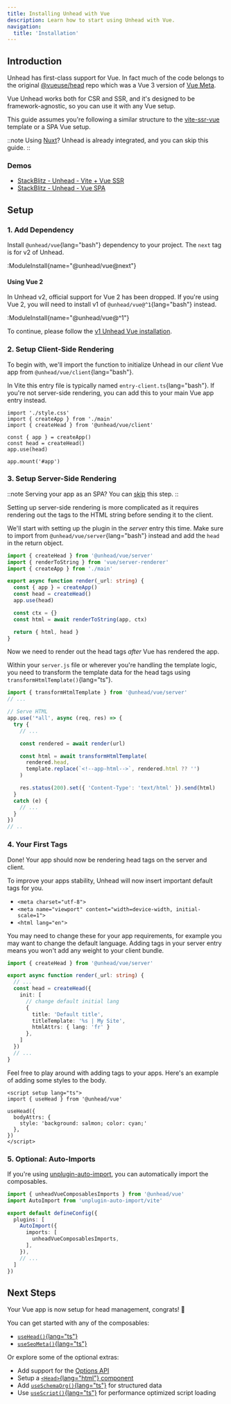 ```yaml
---
title: Installing Unhead with Vue
description: Learn how to start using Unhead with Vue.
navigation:
  title: 'Installation'
---
```


## Introduction

Unhead has first-class support for Vue. In fact much of the code belongs to the original [@vueuse/head](https://github.com/vueuse/head) repo which was a Vue 3 version of [Vue Meta](https://github.com/nuxt/vue-meta).

Vue Unhead works both for CSR and SSR, and it's designed to be framework-agnostic, so you can use it with any Vue setup.

This guide assumes you're following a similar structure to the [vite-ssr-vue](https://github.com/bluwy/create-vite-extra/tree/master/template-ssr-vue) template
or a SPA Vue setup.

::note
Using [Nuxt](https://nuxt.com/docs/getting-started/seo-meta)? Unhead is already integrated, and you can skip this guide.
::

### Demos

- [StackBlitz - Unhead - Vite + Vue SSR](https://stackblitz.com/edit/github-1ftqrmwn)
- [StackBlitz - Unhead - Vue SPA](https://stackblitz.com/edit/vitejs-vite-9ztda642)

## Setup

### 1. Add Dependency

Install `@unhead/vue`{lang="bash"} dependency to your project. The `next` tag is for v2 of Unhead.

:ModuleInstall{name="@unhead/vue@next"}

#### Using Vue 2

In Unhead v2, official support for Vue 2 has been dropped. If you're using Vue 2, you will need to install v1 of `@unhead/vue@^1`{lang="bash"} instead.

:ModuleInstall{name="@unhead/vue@^1"}

To continue, please follow the [v1 Unhead Vue installation](https://v1.unhead.unjs.io/setup/vue/installation).

### 2. Setup Client-Side Rendering

To begin with, we'll import the function to initialize Unhead in our _client_ Vue app from `@unhead/vue/client`{lang="bash"}.

In Vite this entry file is typically named `entry-client.ts`{lang="bash"}. If you're not server-side rendering, you can add this to your main Vue app entry instead.

```ts{3,6-7} [src/entry-client.ts]
import './style.css'
import { createApp } from './main'
import { createHead } from '@unhead/vue/client'

const { app } = createApp()
const head = createHead()
app.use(head)

app.mount('#app')
```

### 3. Setup Server-Side Rendering

::note
Serving your app as an SPA? You can [skip](/docs/vue/installation#_4-your-first-tags) this step.
::

Setting up server-side rendering is more complicated as it requires rendering out the tags to the HTML string before sending it to the client.

We'll start with setting up the plugin in the _server_ entry this time. Make sure to import from `@unhead/vue/server`{lang="bash"} instead
and add the `head` in the return object.

```ts {3,7-8,13} [src/entry-server.ts]
import { createHead } from '@unhead/vue/server'
import { renderToString } from 'vue/server-renderer'
import { createApp } from './main'

export async function render(_url: string) {
  const { app } = createApp()
  const head = createHead()
  app.use(head)

  const ctx = {}
  const html = await renderToString(app, ctx)

  return { html, head }
}
```

Now we need to render out the head tags _after_ Vue has rendered the app.

Within your `server.js` file or wherever you're handling the template logic, you need to transform the template data
for the head tags using `transformHtmlTemplate()`{lang="ts"}.

```ts {1,9-14} [server.ts]
import { transformHtmlTemplate } from '@unhead/vue/server'
// ...

// Serve HTML
app.use('*all', async (req, res) => {
  try {
    // ...

    const rendered = await render(url)

    const html = await transformHtmlTemplate(
      rendered.head,
      template.replace(`<!--app-html-->`, rendered.html ?? '')
    )

    res.status(200).set({ 'Content-Type': 'text/html' }).send(html)
  }
  catch (e) {
    // ...
  }
})
// ..
```

### 4. Your First Tags

Done! Your app should now be rendering head tags on the server and client.

To improve your apps stability, Unhead will now insert important default tags for you.

- `<meta charset="utf-8">`
- `<meta name="viewport" content="width=device-width, initial-scale=1">`
- `<html lang="en">`

You may need to change these for your app requirements, for example you may want to change the default language. Adding
tags in your server entry means you won't add any weight to your client bundle.

```ts {7-12} [src/entry-server.ts]
import { createHead } from '@unhead/vue/server'

export async function render(_url: string) {
  // ...
  const head = createHead({
    init: [
      // change default initial lang
      {
        title: 'Default title',
        titleTemplate: '%s | My Site',
        htmlAttrs: { lang: 'fr' }
      },
    ]
  })
  // ...
}
```

Feel free to play around with adding tags to your apps. Here's an example of adding some styles to the body.

```vue [src/App.vue]
<script setup lang="ts">
import { useHead } from '@unhead/vue'

useHead({
  bodyAttrs: {
    style: 'background: salmon; color: cyan;'
  },
})
</script>
```

### 5. Optional: Auto-Imports

If you're using  [unplugin-auto-import](https://github.com/antfu/unplugin-auto-import), you can automatically import the composables.

```ts [vite.config.ts]
import { unheadVueComposablesImports } from '@unhead/vue'
import AutoImport from 'unplugin-auto-import/vite'

export default defineConfig({
  plugins: [
    AutoImport({
      imports: [
        unheadVueComposablesImports,
      ],
    }),
    // ...
  ]
})
```

## Next Steps

Your Vue app is now setup for head management, congrats! 🎉

You can get started with any of the composables:
- [`useHead()`{lang="ts"}](/docs/api/use-head)
- [`useSeoMeta()`{lang="ts"}](/docs/api/use-seo-meta)

Or explore some of the optional extras:

- Add support for the [Options API](/docs/vue/guides/options-api)
- Setup a [`<Head>`{lang="html"} component](/docs/vue/guides/components)
- Add [`useSchemaOrg()`{lang="ts"}](/docs/api/use-schema-org) for structured data
- Use [`useScript()`{lang="ts"}](/docs/scripts/introduction) for performance optimized script loading
